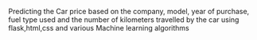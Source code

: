 Predicting the Car price based on the company, model, year of purchase, fuel type used and the number of kilometers travelled by the car using flask,html,css and various Machine learning algorithms
